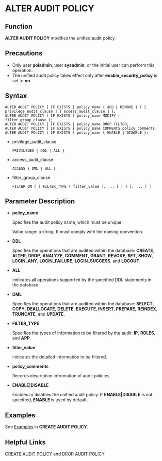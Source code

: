 # ALTER AUDIT POLICY<a name="EN-US_TOPIC_0306525299"></a>

## Function<a name="en-us_topic_0059778839_s878bf4f1569c4d2f87e056f26372448e"></a>

**ALTER AUDIT POLICY**  modifies the unified audit policy.

## Precautions<a name="en-us_topic_0059778839_s63ad21f92ad74c9e8d6bf18bb7218c4f"></a>

-   Only user  **poladmin**, user  **sysadmin**, or the initial user can perform this operation.
-   The unified audit policy takes effect only after  **enable\_security\_policy**  is set to  **on**.

## Syntax<a name="en-us_topic_0059777586_sa46c661c13834b8389614f75e47a3efa"></a>

```
ALTER AUDIT POLICY [ IF EXISTS ] policy_name { ADD | REMOVE } { [ privilege_audit_clause ] [ access_audit_clause ] };
ALTER AUDIT POLICY [ IF EXISTS ] policy_name MODIFY ( filter_group_clause );
ALTER AUDIT POLICY [ IF EXISTS ] policy_name DROP FILTER; 
ALTER AUDIT POLICY [ IF EXISTS ] policy_name COMMENTS policy_comments;
ALTER AUDIT POLICY [ IF EXISTS ] policy_name { ENABLE | DISABLE };
```

-   privilege\_audit\_clause

    ```
    PRIVILEGES { DDL | ALL }
    ```

-   access\_audit\_clause

    ```
    ACCESS { DML | ALL }
    ```


-   filter\_group\_clause

    ```
    FILTER ON { ( FILTER_TYPE ( filter_value [, ... ] ) ) [, ... ] }
    ```


## Parameter Description<a name="section2852173114389"></a>

-   **policy\_name**

    Specifies the audit policy name, which must be unique.

    Value range: a string. It must comply with the naming convention.

-   **DDL**

    Specifies the operations that are audited within the database:  **CREATE**,  **ALTER**,  **DROP**,  **ANALYZE**,  **COMMENT**,  **GRANT**,  **REVOKE**,  **SET**,  **SHOW**,  **LOGIN\_ANY**,  **LOGIN\_FAILURE**,  **LOGIN\_SUCCESS**, and  **LOGOUT**.

-   **ALL**

    Indicates all operations supported by the specified DDL statements in the database.

-   **DML**

    Specifies the operations that are audited within the database:  **SELECT**,  **COPY**,  **DEALLOCATE**,  **DELETE**,  **EXECUTE**,  **INSERT**,  **PREPARE**,  **REINDEX**,  **TRUNCATE**, and  **UPDATE**.


-   **FILTER\_TYPE**

    Specifies the types of information to be filtered by the audit:  **IP**,  **ROLES**, and  **APP**.

-   **filter\_value**

    Indicates the detailed information to be filtered.


-   **policy\_comments**

    Records description information of audit policies.

-   **ENABLE|DISABLE**

    Enables or disables the unified audit policy. If  **ENABLE|DISABLE**  is not specified,  **ENABLE**  is used by default.


## Examples<a name="section873151912198"></a>

See  [Examples](create-audit-policy.md#section7854941155112)  in  **CREATE AUDIT POLICY**.

## Helpful Links<a name="section156744489391"></a>

[CREATE AUDIT POLICY](create-audit-policy.md)  and  [DROP AUDIT POLICY](drop-audit-policy.md)

